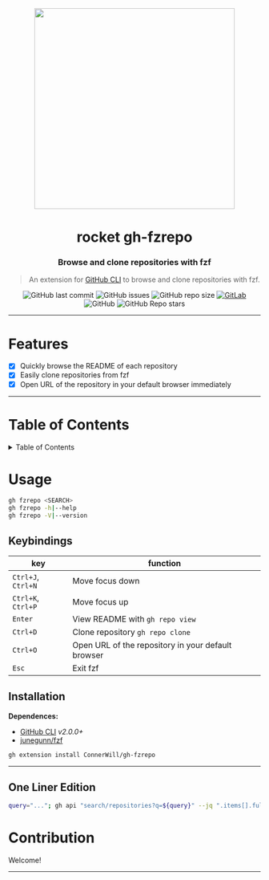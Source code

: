 <div align="center">

<img width="400" height="400" src="https://asciinema.org/a/435075.svg">

# rocket gh-fzrepo

### **Browse and clone repositories with fzf**
> An extension for [GitHub CLI](https://github.com/cli/cli) to browse and clone repositories with fzf.

![GitHub last commit](https://img.shields.io/github/last-commit/ConnerWill/gh-fzrepo)
![GitHub issues](https://img.shields.io/github/issues-raw/ConnerWill/gh-fzrepo)
![GitHub repo size](https://img.shields.io/github/repo-size/ConnerWill/gh-fzrepo)
[![GitLab](https://img.shields.io/static/v1?label=gitlab&logo=gitlab&color=E24329&message=mirrored)](https://gitlab.com/ConnerWill/gh-fzrepo)
![GitHub](https://img.shields.io/github/license/ConnerWill/gh-fzrepo)
![GitHub Repo stars](https://img.shields.io/github/stars/ConnerWill/gh-fzrepo?style=social)

---
</div>


# Features

- [x] Quickly browse the README of each repository
- [x] Easily clone repositories from fzf
- [x] Open URL of the repository in your default browser immediately

---

# Table of Contents

<details>
  <summary>Table of Contents</summary>

* [^=^z^` gh-fzrepo](#z-gh-fzrepo)
* [Features](#features)
* [Table of Contents](#table-of-contents)
* [Usage](#usage)
   * [Keybindings](#keybindings)
   * [Installation](#installation)
   * [One Liner Edition](#one-liner-edition)
* [Contribution](#contribution)

</details>

# Usage

```bash
gh fzrepo <SEARCH>
gh fzrepo -h|--help
gh fzrepo -V|--version
```

## Keybindings

| key | function |
|-----|----------|
| `Ctrl+J`, `Ctrl+N` | Move focus down |
| `Ctrl+K`, `Ctrl+P` | Move focus up |
| `Enter` | View README with `gh repo view` |
| `Ctrl+D` | Clone repository `gh repo clone` |
| `Ctrl+O` | Open URL of the repository in your default browser |
| `Esc` | Exit fzf |

## Installation

**Dependences:**

- [GitHub CLI](https://github.com/cli/cli) *v2.0.0+*
- [junegunn/fzf](https://github.com/junegunn/fzf)

```bash
gh extension install ConnerWill/gh-fzrepo
```

---

## One Liner Edition

```bash
query="..."; gh api "search/repositories?q=${query}" --jq ".items[].full_name" | fzf </dev/stdin    --mu>
```

# Contribution

Welcome!

---
